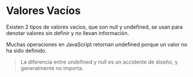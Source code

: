 # Valores Vacíos
Existen 2 tipos de valores vacíos, que son null y undefined, se usan para denotar valores sin definir y no llevan información.

Muchas operaciones en JavaScript retornan undefined porque un valor no ha sido definido.

> La diferencia entre undefined y null es un accidente de diseño, y generalmente no importa.